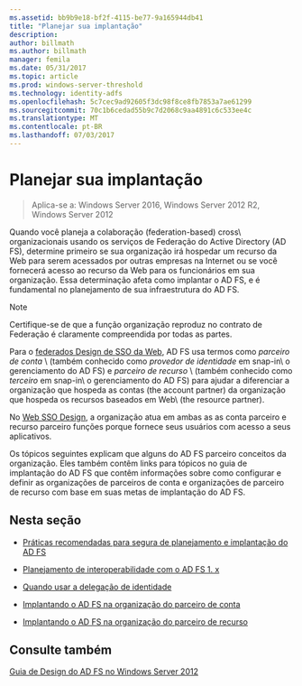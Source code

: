 ```yaml
---
ms.assetid: bb9b9e18-bf2f-4115-be77-9a165944db41
title: "Planejar sua implantação"
description: 
author: billmath
ms.author: billmath
manager: femila
ms.date: 05/31/2017
ms.topic: article
ms.prod: windows-server-threshold
ms.technology: identity-adfs
ms.openlocfilehash: 5c7cec9ad92605f3dc98f8ce8fb7853a7ae61299
ms.sourcegitcommit: 70c1b6cedad55b9c7d2068c9aa4891c6c533ee4c
ms.translationtype: MT
ms.contentlocale: pt-BR
ms.lasthandoff: 07/03/2017
---
```

# <a name="planning-your-deployment"></a>Planejar sua implantação

>Aplica-se a: Windows Server 2016, Windows Server 2012 R2, Windows Server 2012

Quando você planeja a colaboração \(federation\-based\) cross\ organizacionais usando os serviços de Federação do Active Directory \(AD FS\), determine primeiro se sua organização irá hospedar um recurso da Web para serem acessados por outras empresas na Internet ou se você fornecerá acesso ao recurso da Web para os funcionários em sua organização. Essa determinação afeta como implantar o AD FS, e é fundamental no planejamento de sua infraestrutura do AD FS.  
  
> [!NOTE]  
> Certifique-se de que a função organização reproduz no contrato de Federação é claramente compreendida por todas as partes.  
  
Para o [federados Design de SSO da Web](Federated-Web-SSO-Design.md), AD FS usa termos como *parceiro de conta* \ (também conhecido como *provedor de identidade* em snap\-in\ o gerenciamento do AD FS) e *parceiro de recurso* \ (também conhecido como *terceiro* em snap\-in\ o gerenciamento do AD FS) para ajudar a diferenciar a organização que hospeda as contas \(the account partner\) da organização que hospeda os recursos baseados em Web\ \(the resource partner\).  
  
No [Web SSO Design](Web-SSO-Design.md), a organização atua em ambas as as conta parceiro e recurso parceiro funções porque fornece seus usuários com acesso a seus aplicativos.  
  
Os tópicos seguintes explicam que alguns do AD FS parceiro conceitos da organização. Eles também contêm links para tópicos no guia de implantação do AD FS que contêm informações sobre como configurar e definir as organizações de parceiros de conta e organizações de parceiro de recurso com base em suas metas de implantação do AD FS.  
  
## <a name="in-this-section"></a>Nesta seção  
  
-   [Práticas recomendadas para segura de planejamento e implantação do AD FS](Best-Practices-for-Secure-Planning-and-Deployment-of-AD-FS.md)  
  
-   [Planejamento de interoperabilidade com o AD FS 1. x](Planning-for-Interoperability-with-AD-FS-1.x.md)  
  
-   [Quando usar a delegação de identidade](When-to-Use-Identity-Delegation.md)  
  
-   [Implantando o AD FS na organização do parceiro de conta](Deploying-AD-FS-in-the-Account-Partner-Organization-2012.md)  
  
-   [Implantando o AD FS na organização do parceiro de recurso](Deploying-AD-FS-in-the-Resource-Partner-Organization-2012.md)  
  
## <a name="see-also"></a>Consulte também
[Guia de Design do AD FS no Windows Server 2012](AD-FS-Design-Guide-in-Windows-Server-2012.md)


